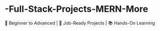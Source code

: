 # -Full-Stack-Projects-MERN-More
🚀 Beginner to Advanced | 💼 Job-Ready Projects | 📚 Hands-On Learning
